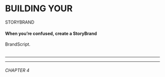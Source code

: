# BUILDING YOUR
 STORYBRAND

#### When you’re confused, create a StoryBrand
 BrandScript.

######

-----

-----

###### CHAPTER 4